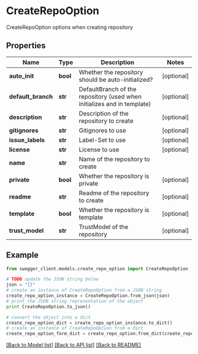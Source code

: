 # CreateRepoOption

CreateRepoOption options when creating repository

## Properties
Name | Type | Description | Notes
------------ | ------------- | ------------- | -------------
**auto_init** | **bool** | Whether the repository should be auto-initialized? | [optional] 
**default_branch** | **str** | DefaultBranch of the repository (used when initializes and in template) | [optional] 
**description** | **str** | Description of the repository to create | [optional] 
**gitignores** | **str** | Gitignores to use | [optional] 
**issue_labels** | **str** | Label-Set to use | [optional] 
**license** | **str** | License to use | [optional] 
**name** | **str** | Name of the repository to create | 
**private** | **bool** | Whether the repository is private | [optional] 
**readme** | **str** | Readme of the repository to create | [optional] 
**template** | **bool** | Whether the repository is template | [optional] 
**trust_model** | **str** | TrustModel of the repository | [optional] 

## Example

```python
from swagger_client.models.create_repo_option import CreateRepoOption

# TODO update the JSON string below
json = "{}"
# create an instance of CreateRepoOption from a JSON string
create_repo_option_instance = CreateRepoOption.from_json(json)
# print the JSON string representation of the object
print CreateRepoOption.to_json()

# convert the object into a dict
create_repo_option_dict = create_repo_option_instance.to_dict()
# create an instance of CreateRepoOption from a dict
create_repo_option_form_dict = create_repo_option.from_dict(create_repo_option_dict)
```
[[Back to Model list]](../README.md#documentation-for-models) [[Back to API list]](../README.md#documentation-for-api-endpoints) [[Back to README]](../README.md)


